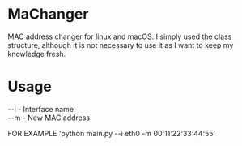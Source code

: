 # MaChanger
 MAC address changer for linux and macOS.
 I simply used the class structure, although it is not necessary to use it as I want to keep my knowledge fresh.
# Usage

 --i               - Interface name <br>
 --m               - New MAC address <br>

  FOR EXAMPLE
 'python main.py --i eth0 -m 00:11:22:33:44:55'

 
 
